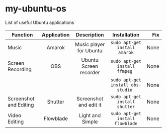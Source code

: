 # my-ubuntu-os
List of useful Ubuntu applications



| Function        | Application           | Description  |  Installation  | Fix |
| ------------- |:-------------:|:-----:|:-----:|-----:|
| Music      | Amarok | Music player for Ubuntu | ``` sudo apt-get install amarok ``` | None |
| Screen Recording      | OBS      |   Ubuntu Screen recorder | ``` sudo apt-get install ffmpeg  ``` | None |
| | | | ``` sudo apt-get install obs-studio  ``` | None |
| Screenshot and Editing | Shutter      |  Screenshot and edit it | ``` sudo apt-get install shutter ``` | None |
| Video Editing | Flowblade | Light and Simple | ``` sudo apt-get install flowblade ``` | None |
 
